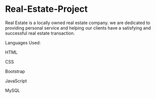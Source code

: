 # Real-Estate-Project

Real Estate is a locally owned real estate company. we are dedicated to providing personal service and helping our clients have a satisfying and successful real estate transaction.

Languages Used:

HTML

CSS

Bootstrap

JavaScript

MySQL
